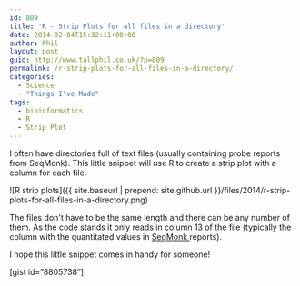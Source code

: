 ```yaml
---
id: 809
title: 'R - Strip Plots for all files in a directory'
date: 2014-02-04T15:32:11+00:00
author: Phil
layout: post
guid: http://www.tallphil.co.uk/?p=809
permalink: /r-strip-plots-for-all-files-in-a-directory/
categories:
  - Science
  - "Things I've Made"
tags:
  - bioinformatics
  - R
  - Strip Plot
---
```

I often have directories full of text files (usually containing probe reports from SeqMonk). This little snippet will use R to create a strip plot with a column for each file.



![R strip plots]({{ site.baseurl | prepend: site.github.url }}/files/2014/r-strip-plots-for-all-files-in-a-directory.png)

The files don't have to be the same length and there can be any number of them. As the code stands it only reads in column 13 of the file (typically the column with the quantitated values in [SeqMonk ](http://www.bioinformatics.babraham.ac.uk/projects/seqmonk/)reports).

I hope this little snippet comes in handy for someone!

<div style="clear: both;">
</div>

[gist id=&#8221;8805738&#8243;]